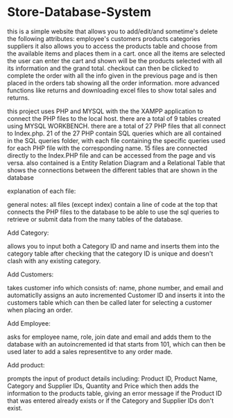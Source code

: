 # Store-Database-System

this is a simple website that allows you to add/edit/and sometime's delete the following attributes:
employee's
customers
products
categories
suppliers
it also allows you to access the products table and choose from the available items and places them in a cart.
once all the items are selected the user can enter the cart and shown will be the products selected with all its information and the grand total.
checkout can then be clicked to complete the order with all the info given in the previous page and is then placed in the orders tab showing all the order information.
more advanced functions like returns and downloading excel files to show total sales and returns.


this project uses PHP and MYSQL with the the XAMPP application to connect the PHP files to the local host.
there are a total of 9 tables created using MYSQL WORKBENCH.
there are a total of 27 PHP files that all connect to Index.php.
21 of the 27 PHP contain SQL queries which are all contained in the SQL queries folder, with each file containing the specific queries used for each PHP file with the corresponding name.
15 files are connected directly to the Index.PHP file and can be accessed from the page and vis versa.
also contained is a Entity Relation Diagram and a Relational Table that shows the connections between the different tables that are shown in the database


explanation of each file:

general notes: all files (except index) contain a line of code at the top that connects the PHP files to the database to be able to use the sql queries to retrieve or submit data from the many tables of the database.

Add Category:

allows you to input both a Category ID and name and inserts them into the category table after checking that the category ID is unique and doesn't clash with any existing category.

Add Customers:

takes customer info which consists of: name, phone number, and email and automaticlly assigns an auto incremented Customer ID and inserts it into the customers table which can then be called later for selecting a customer when placing an order.

Add Employee:

asks for employee name, role, join date and email and adds them to the database with an autoincremented id that starts from 101, which can then be used later to add a sales representitve to any order made. 

Add product:

prompts the input of product details including: Product ID, Product Name, Category and Supplier IDs, Quantity and Price which then adds the information to the products table, giving an error message if the Product ID that was entered already exists or if the Category and Supplier IDs don't exist.

